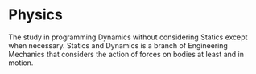 # Physics
The study in programming Dynamics without considering Statics except when necessary. Statics and Dynamics is a branch of Engineering Mechanics that considers the action of forces on bodies at least and in motion.
